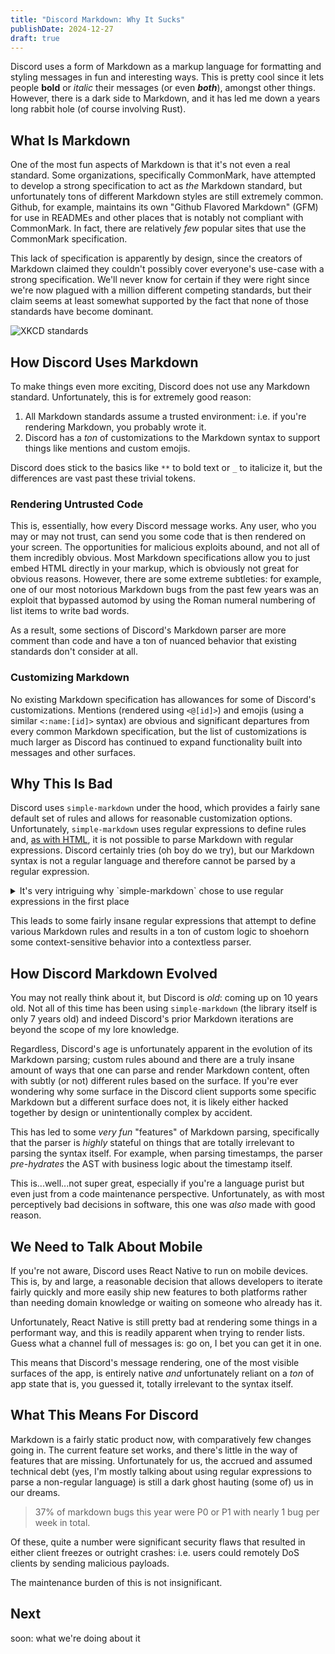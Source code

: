 ```yaml
---
title: "Discord Markdown: Why It Sucks"
publishDate: 2024-12-27
draft: true
---
```


Discord uses a form of Markdown as a markup language for formatting and styling
messages in fun and interesting ways. This is pretty cool since it lets people
**bold** or _italic_ their messages (or even **_both_**), amongst other things.
However, there is a dark side to Markdown, and it has led me down a years long
rabbit hole (of course involving Rust).

## What Is Markdown

One of the most fun aspects of Markdown is that it's not even a real standard.
Some organizations, specifically CommonMark, have attempted to develop a strong
specification to act as _the_ Markdown standard, but unfortunately tons of
different Markdown styles are still extremely common. Github, for example,
maintains its own "Github Flavored Markdown" (GFM) for use in READMEs and other
places that is notably not compliant with CommonMark. In fact, there are
relatively _few_ popular sites that use the CommonMark specification.

This lack of specification is apparently by design, since the creators of
Markdown claimed they couldn't possibly cover everyone's use-case with a strong
specification. We'll never know for certain if they were right since we're now
plagued with a million different competing standards, but their claim seems at
least somewhat supported by the fact that none of those standards have become
dominant.

![XKCD standards](https://imgs.xkcd.com/comics/standards.png)

## How Discord Uses Markdown

To make things even more exciting, Discord does not use any Markdown standard.
Unfortunately, this is for extremely good reason:

1. All Markdown standards assume a trusted environment: i.e. if you're rendering
   Markdown, you probably wrote it.
2. Discord has a _ton_ of customizations to the Markdown syntax to support
   things like mentions and custom emojis.

Discord does stick to the basics like `**` to bold text or `_` to italicize it,
but the differences are vast past these trivial tokens.

### Rendering Untrusted Code

This is, essentially, how every Discord message works. Any user, who you may or
may not trust, can send you some code that is then rendered on your screen. The
opportunities for malicious exploits abound, and not all of them incredibly
obvious. Most Markdown specifications allow you to just embed HTML directly in
your markup, which is obviously not great for obvious reasons. However, there
are some extreme subtleties: for example, one of our most notorious Markdown
bugs from the past few years was an exploit that bypassed automod by using the
Roman numeral numbering of list items to write bad words.

As a result, some sections of Discord's Markdown parser are more comment than
code and have a ton of nuanced behavior that existing standards don't consider
at all.

### Customizing Markdown

No existing Markdown specification has allowances for some of Discord's
customizations. Mentions (rendered using `<@[id]>`) and emojis (using a similar
`<:name:[id]>` syntax) are obvious and significant departures from every common
Markdown specification, but the list of customizations is much larger as Discord
has continued to expand functionality built into messages and other surfaces.

## Why This Is Bad

Discord uses `simple-markdown` under the hood, which provides a fairly sane
default set of rules and allows for reasonable customization options.
Unfortunately, `simple-markdown` uses regular expressions to define rules and,
[as with HTML](https://stackoverflow.com/a/1732454), it is not possible to parse
Markdown with regular expressions. Discord certainly tries (oh boy do we try),
but our Markdown syntax is not a regular language and therefore cannot be parsed
by a regular expression.

<details>
<summary>It's very intriguing why `simple-markdown` chose to use regular expressions in the first place</summary>

_Every_ existing Markdown specification is context sensitive, since the parser
must know which rule it is currently within in order to properly delimit child
rules.

For example, when parsing `_** foo _** bar _`, a parser would need to know that
it has descended into an italic rule such that `** foo ` is italicized rather
than entering an italic node for `** bar ` or a bold node for ` foo _`.

My guess would be that regular expressions are extremely digestible to the
average programmer, especially when compared to a full parser, and also afford
better customization opportunities. Unfortunately, this decision has led to a
flawed library.

</details>

This leads to some fairly insane regular expressions that attempt to define
various Markdown rules and results in a ton of custom logic to shoehorn some
context-sensitive behavior into a contextless parser.

## How Discord Markdown Evolved

You may not really think about it, but Discord is _old_: coming up on 10 years
old. Not all of this time has been using `simple-markdown` (the library itself
is only 7 years old) and indeed Discord's prior Markdown iterations are beyond
the scope of my lore knowledge.

Regardless, Discord's age is unfortunately apparent in the evolution of its
Markdown parsing; custom rules abound and there are a truly insane amount of
ways that one can parse and render Markdown content, often with subtly (or not)
different rules based on the surface. If you're ever wondering why some surface
in the Discord client supports some specific Markdown but a different surface
does not, it is likely either hacked together by design or unintentionally
complex by accident.

This has led to some _very fun_ "features" of Markdown parsing, specifically
that the parser is _highly_ stateful on things that are totally irrelevant to
parsing the syntax itself. For example, when parsing timestamps, the parser
_pre-hydrates_ the AST with business logic about the timestamp itself.

This is...well...not super great, especially if you're a language purist but
even just from a code maintenance perspective. Unfortunately, as with most
perceptively bad decisions in software, this one was _also_ made with good
reason.

## We Need to Talk About Mobile

If you're not aware, Discord uses React Native to run on mobile devices. This
is, by and large, a reasonable decision that allows developers to iterate fairly
quickly and more easily ship new features to both platforms rather than needing
domain knowledge or waiting on someone who already has it.

Unfortunately, React Native is still pretty bad at rendering some things in a
performant way, and this is readily apparent when trying to render lists. Guess
what a channel full of messages is: go on, I bet you can get it in one.

This means that Discord's message rendering, one of the most visible surfaces of
the app, is entirely native _and_ unfortunately reliant on a _ton_ of app state
that is, you guessed it, totally irrelevant to the syntax itself.

## What This Means For Discord

Markdown is a fairly static product now, with comparatively few changes going
in. The current feature set works, and there's little in the way of features
that are missing. Unfortunately for us, the accrued and assumed technical debt
(yes, I'm mostly talking about using regular expressions to parse a non-regular
language) is still a dark ghost hauting (some of) us in our dreams.

> 37% of markdown bugs this year were P0 or P1 with nearly 1 bug per week in
> total.

Of these, quite a number were significant security flaws that resulted in either
client freezes or outright crashes: i.e. users could remotely DoS clients by
sending malicious payloads.

The maintenance burden of this is not insignificant.

## Next

soon: what we're doing about it
